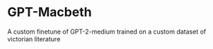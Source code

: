 # GPT-Macbeth
A custom finetune of GPT-2-medium trained on a custom dataset of victorian literature
